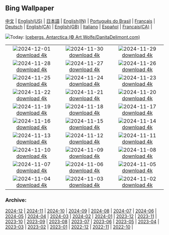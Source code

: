 ## Bing Wallpaper
[中文](README.md) |                     [English(US)](en-US.md) |                     [日本語](ja-JP.md) |                     [English(IN)](en-IN.md) |                     [Português do Brasil](pt-BR.md) |                     [Français](fr-FR.md) |                     [Deutsch](de-DE.md) |                     [English(CA)](en-CA.md) |                     [English(GB)](en-GB.md) |                     [Italiano](it-IT.md) |                     [Español](es-ES.md) |                     [Français(CA)](fr-CA.md) |                    

![](https://www.bing.com/th?id=OHR.IcebergsAntarctica_EN-GB9447266279_UHD.jpg&w=1000)Today: [Icebergs, Antarctica (© Art Wolfe/DanitaDelimont.com)](https://www.bing.com/th?id=OHR.IcebergsAntarctica_EN-GB9447266279_UHD.jpg)

|      |      |      |
| :----: | :----: | :----: |
|![](https://www.bing.com/th?id=OHR.KilchurnAutumn_EN-GB9210745671_UHD.jpg&pid=hp&w=384&h=216&rs=1&c=4)2024-12-01 [download 4k](https://www.bing.com/th?id=OHR.KilchurnAutumn_EN-GB9210745671_UHD.jpg)|![](https://www.bing.com/th?id=OHR.MtStMichel_EN-GB8923576020_UHD.jpg&pid=hp&w=384&h=216&rs=1&c=4)2024-11-30 [download 4k](https://www.bing.com/th?id=OHR.MtStMichel_EN-GB8923576020_UHD.jpg)|![](https://www.bing.com/th?id=OHR.CityHall2024_EN-GB2172832238_UHD.jpg&pid=hp&w=384&h=216&rs=1&c=4)2024-11-29 [download 4k](https://www.bing.com/th?id=OHR.CityHall2024_EN-GB2172832238_UHD.jpg)|
|![](https://www.bing.com/th?id=OHR.SemoisRiver_EN-GB2054770035_UHD.jpg&pid=hp&w=384&h=216&rs=1&c=4)2024-11-28 [download 4k](https://www.bing.com/th?id=OHR.SemoisRiver_EN-GB2054770035_UHD.jpg)|![](https://www.bing.com/th?id=OHR.TrulliGrove_EN-GB1770402436_UHD.jpg&pid=hp&w=384&h=216&rs=1&c=4)2024-11-27 [download 4k](https://www.bing.com/th?id=OHR.TrulliGrove_EN-GB1770402436_UHD.jpg)|![](https://www.bing.com/th?id=OHR.AmboseliGiraffes_EN-GB4842022174_UHD.jpg&pid=hp&w=384&h=216&rs=1&c=4)2024-11-26 [download 4k](https://www.bing.com/th?id=OHR.AmboseliGiraffes_EN-GB4842022174_UHD.jpg)|
|![](https://www.bing.com/th?id=OHR.SonomaCoast_EN-GB8716025465_UHD.jpg&pid=hp&w=384&h=216&rs=1&c=4)2024-11-25 [download 4k](https://www.bing.com/th?id=OHR.SonomaCoast_EN-GB8716025465_UHD.jpg)|![](https://www.bing.com/th?id=OHR.FibonacciAloe_EN-GB8183049694_UHD.jpg&pid=hp&w=384&h=216&rs=1&c=4)2024-11-24 [download 4k](https://www.bing.com/th?id=OHR.FibonacciAloe_EN-GB8183049694_UHD.jpg)|![](https://www.bing.com/th?id=OHR.ZafraCastle_EN-GB7885196184_UHD.jpg&pid=hp&w=384&h=216&rs=1&c=4)2024-11-23 [download 4k](https://www.bing.com/th?id=OHR.ZafraCastle_EN-GB7885196184_UHD.jpg)|
|![](https://www.bing.com/th?id=OHR.LionCubs_EN-GB7386144841_UHD.jpg&pid=hp&w=384&h=216&rs=1&c=4)2024-11-22 [download 4k](https://www.bing.com/th?id=OHR.LionCubs_EN-GB7386144841_UHD.jpg)|![](https://www.bing.com/th?id=OHR.AssiniboineTS_EN-GB3913113807_UHD.jpg&pid=hp&w=384&h=216&rs=1&c=4)2024-11-21 [download 4k](https://www.bing.com/th?id=OHR.AssiniboineTS_EN-GB3913113807_UHD.jpg)|![](https://www.bing.com/th?id=OHR.TasmansArch_EN-GB6702107567_UHD.jpg&pid=hp&w=384&h=216&rs=1&c=4)2024-11-20 [download 4k](https://www.bing.com/th?id=OHR.TasmansArch_EN-GB6702107567_UHD.jpg)|
|![](https://www.bing.com/th?id=OHR.PorthcawlLighthouse_EN-GB6491276513_UHD.jpg&pid=hp&w=384&h=216&rs=1&c=4)2024-11-19 [download 4k](https://www.bing.com/th?id=OHR.PorthcawlLighthouse_EN-GB6491276513_UHD.jpg)|![](https://www.bing.com/th?id=OHR.RedStag_EN-GB6258351570_UHD.jpg&pid=hp&w=384&h=216&rs=1&c=4)2024-11-18 [download 4k](https://www.bing.com/th?id=OHR.RedStag_EN-GB6258351570_UHD.jpg)|![](https://www.bing.com/th?id=OHR.FrieslandNetherlands_EN-GB5948311927_UHD.jpg&pid=hp&w=384&h=216&rs=1&c=4)2024-11-17 [download 4k](https://www.bing.com/th?id=OHR.FrieslandNetherlands_EN-GB5948311927_UHD.jpg)|
|![](https://www.bing.com/th?id=OHR.YiPengLanterns_EN-GB5743270673_UHD.jpg&pid=hp&w=384&h=216&rs=1&c=4)2024-11-16 [download 4k](https://www.bing.com/th?id=OHR.YiPengLanterns_EN-GB5743270673_UHD.jpg)|![](https://www.bing.com/th?id=OHR.ManarolaItaly_EN-GB7223949605_UHD.jpg&pid=hp&w=384&h=216&rs=1&c=4)2024-11-15 [download 4k](https://www.bing.com/th?id=OHR.ManarolaItaly_EN-GB7223949605_UHD.jpg)|![](https://www.bing.com/th?id=OHR.KelpForest_EN-GB7031468488_UHD.jpg&pid=hp&w=384&h=216&rs=1&c=4)2024-11-14 [download 4k](https://www.bing.com/th?id=OHR.KelpForest_EN-GB7031468488_UHD.jpg)|
|![](https://www.bing.com/th?id=OHR.CoveArch_EN-GB6800987516_UHD.jpg&pid=hp&w=384&h=216&rs=1&c=4)2024-11-13 [download 4k](https://www.bing.com/th?id=OHR.CoveArch_EN-GB6800987516_UHD.jpg)|![](https://www.bing.com/th?id=OHR.Banff24_EN-GB6552811708_UHD.jpg&pid=hp&w=384&h=216&rs=1&c=4)2024-11-12 [download 4k](https://www.bing.com/th?id=OHR.Banff24_EN-GB6552811708_UHD.jpg)|![](https://www.bing.com/th?id=OHR.RemembranceSunday2024_EN-GB5545006303_UHD.jpg&pid=hp&w=384&h=216&rs=1&c=4)2024-11-11 [download 4k](https://www.bing.com/th?id=OHR.RemembranceSunday2024_EN-GB5545006303_UHD.jpg)|
|![](https://www.bing.com/th?id=OHR.MoroccoMilkyWay_EN-GB5541631027_UHD.jpg&pid=hp&w=384&h=216&rs=1&c=4)2024-11-10 [download 4k](https://www.bing.com/th?id=OHR.MoroccoMilkyWay_EN-GB5541631027_UHD.jpg)|![](https://www.bing.com/th?id=OHR.GlacialRivers_EN-GB5304818935_UHD.jpg&pid=hp&w=384&h=216&rs=1&c=4)2024-11-09 [download 4k](https://www.bing.com/th?id=OHR.GlacialRivers_EN-GB5304818935_UHD.jpg)|![](https://www.bing.com/th?id=OHR.CanadaWolves_EN-GB5040698081_UHD.jpg&pid=hp&w=384&h=216&rs=1&c=4)2024-11-08 [download 4k](https://www.bing.com/th?id=OHR.CanadaWolves_EN-GB5040698081_UHD.jpg)|
|![](https://www.bing.com/th?id=OHR.ShiShiBeach_EN-GB4724156220_UHD.jpg&pid=hp&w=384&h=216&rs=1&c=4)2024-11-07 [download 4k](https://www.bing.com/th?id=OHR.ShiShiBeach_EN-GB4724156220_UHD.jpg)|![](https://www.bing.com/th?id=OHR.GuyFawkes2024_EN-GB5116542164_UHD.jpg&pid=hp&w=384&h=216&rs=1&c=4)2024-11-06 [download 4k](https://www.bing.com/th?id=OHR.GuyFawkes2024_EN-GB5116542164_UHD.jpg)|![](https://www.bing.com/th?id=OHR.CumbriaAutumn_EN-GB1543365213_UHD.jpg&pid=hp&w=384&h=216&rs=1&c=4)2024-11-05 [download 4k](https://www.bing.com/th?id=OHR.CumbriaAutumn_EN-GB1543365213_UHD.jpg)|
|![](https://www.bing.com/th?id=OHR.YucatanBiosphere_EN-GB6477525030_UHD.jpg&pid=hp&w=384&h=216&rs=1&c=4)2024-11-04 [download 4k](https://www.bing.com/th?id=OHR.YucatanBiosphere_EN-GB6477525030_UHD.jpg)|![](https://www.bing.com/th?id=OHR.BisonYellowstone_EN-GB0992143325_UHD.jpg&pid=hp&w=384&h=216&rs=1&c=4)2024-11-03 [download 4k](https://www.bing.com/th?id=OHR.BisonYellowstone_EN-GB0992143325_UHD.jpg)|![](https://www.bing.com/th?id=OHR.VineyardsBlackForestFall_EN-GB0455898190_UHD.jpg&pid=hp&w=384&h=216&rs=1&c=4)2024-11-02 [download 4k](https://www.bing.com/th?id=OHR.VineyardsBlackForestFall_EN-GB0455898190_UHD.jpg)|


### Archive:
[2024-12](archive/en-GB/202412/README.md) | [2024-11](archive/en-GB/202411/README.md) | [2024-10](archive/en-GB/202410/README.md) | [2024-09](archive/en-GB/202409/README.md) | [2024-08](archive/en-GB/202408/README.md) | [2024-07](archive/en-GB/202407/README.md) | [2024-06](archive/en-GB/202406/README.md) | [2024-05](archive/en-GB/202405/README.md) | [2024-04](archive/en-GB/202404/README.md) | [2024-03](archive/en-GB/202403/README.md) | [2024-02](archive/en-GB/202402/README.md) | [2024-01](archive/en-GB/202401/README.md) | [2023-12](archive/en-GB/202312/README.md) | [2023-11](archive/en-GB/202311/README.md) | [2023-10](archive/en-GB/202310/README.md) | [2023-09](archive/en-GB/202309/README.md) | [2023-08](archive/en-GB/202308/README.md) | [2023-07](archive/en-GB/202307/README.md) | [2023-06](archive/en-GB/202306/README.md) | [2023-05](archive/en-GB/202305/README.md) | [2023-04](archive/en-GB/202304/README.md) | [2023-03](archive/en-GB/202303/README.md) | [2023-02](archive/en-GB/202302/README.md) | [2023-01](archive/en-GB/202301/README.md) | [2022-12](archive/en-GB/202212/README.md) | [2022-11](archive/en-GB/202211/README.md) | [2022-10](archive/en-GB/202210/README.md) | 